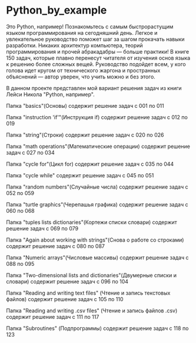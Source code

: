 # Python_by_example

Это Python, например! Познакомьтесь с самым быстрорастущим языком программирования на сегодняшний день. Легкое и увлекательное руководство поможет шаг за шагом прокачать навыки разработки. Никаких архитектур компьютера, теорий программирования и прочей абракадабры — больше практики! В книге 150 задач, которые плавно перенесут читателя от изучения основ языка к решению более сложных вещей. Руководство подойдет всем, у кого голова идет кругом от технического жаргона и пространных объяснений — автор уверен, что учить можно и без этого.

В данном проекте представлен мой вариант решения задач из книги Лейси Никола "Python, например".

Папка "basics"(Основы) содержит решение задач с 001 по 011

Папка "instruction 'if'"(Инструкция if) содержит решение задач с 012 по 019

Папка "string"(Строки) содержит решение задач с 020 по 026

Папка "math operations"(Математические операции) содержит решение задач с 027 по 034

Папка "cycle for"(Цикл for) содержит решение задач с 035 по 044

Папка "cycle while" содержит решение задач с 045 по 051

Папка "random numbers"(Случайные числа) содержит решение задач с 052 по 059

Папка "turtle graphics"(Черепашья графика) содержит решение задач с 060 по 068

Папка "tuples lists dictionaries"(Кортежи списки словари) содержит решение задач с 069 по 079

Папка "Again about working with strings"(Снова о работе со строками) содержит решение задач с 080 по 087

Папка "Numeric arrays"(Числовые массивы) содержит решение задач с 088 по 095

Папка "Two-dimensional lists and dictionaries"(Двумерные списки и словари) содержит решение задач с 096 по 104

Папка "Reading and writing text files" (Чтение и запись текстовых файлов) содержит решение задач с 105 по 110

Папка "Reading and writing .csv files" (Чтение и запись файлов .csv) содержит решение задач с 111 по 117

Папка "Subroutines" (Подпрограммы) содержит решение задач с 118 по 123